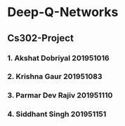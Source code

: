 # Deep-Q-Networks
## Cs302-Project

### 1. Akshat Dobriyal 201951016
### 2. Krishna Gaur 201951083
### 3. Parmar Dev Rajiv 201951110
### 4. Siddhant Singh 201951151
